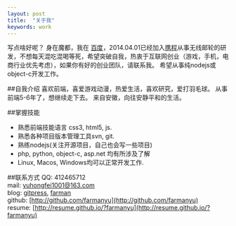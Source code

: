 ```yaml
---
layout: post
title:  "关于我"
keywords: work
---
```


写点啥好呢？
身在魔都，我在 [百度](http://www.baidu.com)，2014.04.01已经加入[携程](http://www.ctrip.com/)从事无线邮轮的研发，不想每天混吃混喝等死，希望突破自我，热衷于互联网创业（游戏，手机，电商行业优先考虑），如果你有好的创业团队，请联系我。
希望从事纯nodejs或object-c开发工作。

##自我介绍
喜欢前端，喜爱游戏动漫，热爱生活，喜欢研究，爱打羽毛球。
从事前端5-6年了，想继续走下去。
来自安徽，向往安静平和的生活。

##掌握技能
* 熟悉前端技能语言 css3, html5, js.
* 熟悉各种项目版本管理工具svn, git.
* 熟练nodejs(关注开源项目，自己也会写一些项目)
* php, python, object-c, asp.net 均有所涉及了解
* Linux, Macos, Windows均可以正常开发工作.

##联系方式
QQ: 412465712  
mail: [yuhongfei1001@163.com](mailto:yuhongfei1001@163.com)  
blog: [gitpress](http://blog.farmanyu.gitpress.org/), [farman](http://farman.sinaapp.com)  
github: [http://github.com/farmanyu](http://github.com/farmanyu)  
resume: [http://resume.github.io/?farmanyu](http://resume.github.io/?farmanyu)